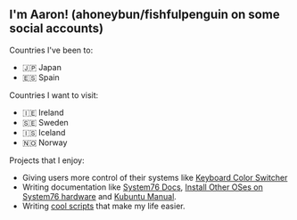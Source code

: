 ## I'm Aaron! (ahoneybun/fishfulpenguin on some social accounts)

Countries I've been to:
- 🇯🇵 Japan
- 🇪🇸 Spain

Countries I want to visit:
- 🇮🇪 Ireland
- 🇸🇪 Sweden
- 🇮🇸 Iceland
- 🇳🇴 Norway

Projects that I enjoy:
- Giving users more control of their systems like [Keyboard Color Switcher](https://github.com/ahoneybun/keyboard-color-switcher)
- Writing documentation like [System76 Docs](https://github.com/system76/docs/), [Install Other OSes on System76 hardware](https://github.com/ahoneybun/Install-OtherOSes-on-System76) and [Kubuntu Manual](https://github.com/kubuntu-team/kubuntu-manual).
- Writing [cool scripts](https://github.com/ahoneybun/personal-scripts) that make my life easier.
